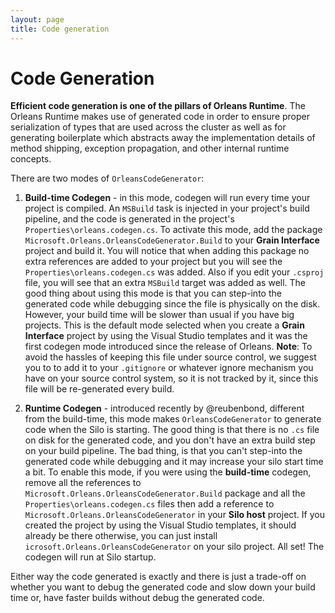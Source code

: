 ```yaml
---
layout: page
title: Code generation
---
```


# Code Generation

**Efficient code generation is one of the pillars of Orleans Runtime**. The Orleans Runtime makes use of generated code in order to ensure proper serialization of types that are used across the cluster as well as for generating boilerplate which abstracts away the implementation details of method shipping, exception propagation, and other internal runtime concepts.

There are two modes of `OrleansCodeGenerator`:

1.	**Build-time Codegen** - in this mode, codegen will run every time your project is compiled. An `MSBuild` task is injected in your project's build pipeline, and the code is generated in the project's `Properties\orleans.codegen.cs`. To activate this mode, add the package `Microsoft.Orleans.OrleansCodeGenerator.Build` to your **Grain Interface** project and build it. You will notice that when adding this package no extra references are added to your project but you will see the `Properties\orleans.codegen.cs` was added. Also if you edit your `.csproj` file, you will see that an extra `MSBuild` target was added as well. The good thing about using this mode is that you can step-into the generated code while debugging since the file is physically on the disk. However, your build time will be slower than usual if you have big projects. This is the default mode selected when you create a **Grain Interface** project by using the Visual Studio templates and it was the first codegen mode introduced since the release of Orleans. **Note**: To avoid the hassles of keeping this file under source control, we suggest you to to add it to your `.gitignore` or whatever ignore mechanism you have on your source control system, so it is not tracked by it, since this file will be re-generated every build.

2.	**Runtime Codegen** - introduced recently by @reubenbond, different from the build-time, this mode makes `OrleansCodeGenerator` to generate code when the Silo is starting. The good thing is that there is no `.cs` file on disk for the generated code, and you don't have an extra build step on your build pipeline. The bad thing, is that you can't step-into the generated code while debugging and it may increase your silo start time a bit. To enable this mode, if you were using the **build-time** codegen, remove all the references to `Microsoft.Orleans.OrleansCodeGenerator.Build` package and all the `Properties\orleans.codegen.cs` files then add a reference to `Microsoft.Orleans.OrleansCodeGenerator` in your **Silo host** project. If you created the project by using the Visual Studio templates, it should already be there otherwise, you can just install `icrosoft.Orleans.OrleansCodeGenerator` on your silo project. All set! The codegen will run at Silo startup.

Either way the code generated is exactly and there is just a trade-off on whether you want to debug the generated code and slow down your build time or, have faster builds without debug the generated code.